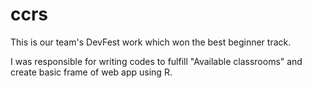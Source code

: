 # ccrs

This is our team's DevFest work which won the best beginner track.

I was responsible for writing codes to fulfill "Available classrooms" and create basic frame of web app using R.
